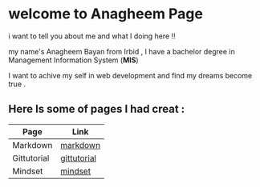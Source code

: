 # welcome to Anagheem Page 

i want to tell you about me and what I doing here !!

my name's Anagheem Bayan from Irbid , I have a bachelor degree in Management Information System (**MIS**)

I want to achive my self in web development and find my dreams become true .




## Here Is some of pages I had creat :

| Page   | Link                                                    |
| ------------- | ------------- |
| Markdown| [markdown](https://anagheembayan.github.io/reading-notes/Markdown)|
| Gittutorial  |[gittutorial](https://anagheembayan.github.io/reading-notes/Gittutorial )                                             |
| Mindset |[mindset](https://anagheembayan.github.io/reading-notes/Mindset)  |
